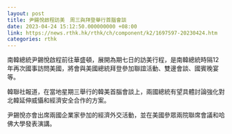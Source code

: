```yaml
---
layout: post
title: 尹鍚悅啟程訪美　周三與拜登舉行首腦會談
date: 2023-04-24 15:12:50.000000000 +08:00
link: https://news.rthk.hk/rthk/ch/component/k2/1697597-20230424.htm
categories: rthk
---
```


南韓總統尹錫悅啟程前往華盛頓，展開為期七日的訪美行程，是南韓總統時隔12年再次國事訪問美國，將會與美國總統拜登參加聯誼活動、雙邊會談、國賓晚宴等。

韓聯社報道，在當地星期三舉行的韓美首腦會談上，兩國總統有望具體討論強化對北韓延伸威懾和經濟安全合作的方案。

尹錫悅亦會出席兩國企業家參加的經濟外交活動，並在美國參眾兩院聯席會議和哈佛大學發表演講。
